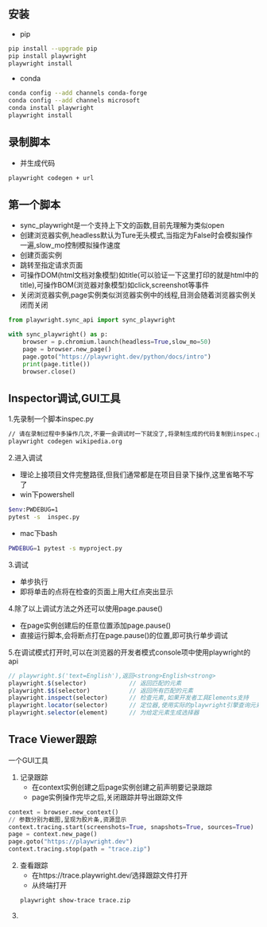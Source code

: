 ## 安装
- pip
```sh
pip install --upgrade pip
pip install playwright
playwright install
```
- conda
```sh
conda config --add channels conda-forge
conda config --add channels microsoft
conda install playwright
playwright install
```
## 录制脚本
- 并生成代码
```sh
playwright codegen + url
```

## 第一个脚本
- sync_playwright是一个支持上下文的函数,目前先理解为类似open
- 创建浏览器实例,headless默认为Ture无头模式,当指定为False时会模拟操作一遍,slow_mo控制模拟操作速度
- 创建页面实例
- 跳转至指定请求页面
- 可操作DOM(html文档对象模型)如title(可以验证一下这里打印的就是html中的title),可操作BOM(浏览器对象模型)如click,screenshot等事件
- 关闭浏览器实例,page实例类似浏览器实例中的线程,目测会随着浏览器实例关闭而关闭
```py
from playwright.sync_api import sync_playwright

with sync_playwright() as p:
    browser = p.chromium.launch(headless=True,slow_mo=50)
    page = browser.new_page()
    page.goto("https://playwright.dev/python/docs/intro")
    print(page.title())
    browser.close()
```
## Inspector调试,GUI工具
1.先录制一个脚本inspec.py

```sh
// 请在录制过程中多操作几次,不要一会调试时一下就没了,将录制生成的代码复制到inspec.py
playwright codegen wikipedia.org
```

2.进入调试

- 理论上接项目文件完整路径,但我们通常都是在项目目录下操作,这里省略不写了
- win下powershell
```sh
$env:PWDEBUG=1
pytest -s  inspec.py
```
- mac下bash
```sh
PWDEBUG=1 pytest -s myproject.py
```
3.调试

- 单步执行
- 即将单击的点将在检查的页面上用大红点突出显示

4.除了以上调试方法之外还可以使用page.pause()

- 在page实例创建后的任意位置添加page.pause()
- 直接运行脚本,会将断点打在page.pause()的位置,即可执行单步调试

5.在调试模式打开时,可以在浏览器的开发者模式console项中使用playwright的api

```js
// playwright.$('text=English'),返回<strong>English<strong>
playwright.$(selector)            // 返回匹配的元素
playwright.$$(selector)           // 返回所有匹配的元素
playwright.inspect(selector)      // 检查元素,如果开发者工具Elements支持
playwright.locator(selector)      // 定位器,使用实际的playwright引擎查询元素
playwright.selector(element)      // 为给定元素生成选择器
```

## Trace Viewer跟踪
一个GUI工具

1. 记录跟踪
    - 在context实例创建之后page实例创建之前声明要记录跟踪
    - page实例操作完毕之后,关闭跟踪并导出跟踪文件
```py
context = browser.new_context()
// 参数分别为截图,呈现为胶片条,资源显示
context.tracing.start(screenshots=True, snapshots=True, sources=True)
page = context.new_page()
page.goto("https://playwright.dev")
context.tracing.stop(path = "trace.zip")
```
2.  查看跟踪
    - 在https://trace.playwright.dev/选择跟踪文件打开
    - 从终端打开
    ```sh
    playwright show-trace trace.zip
    ```
4.  



